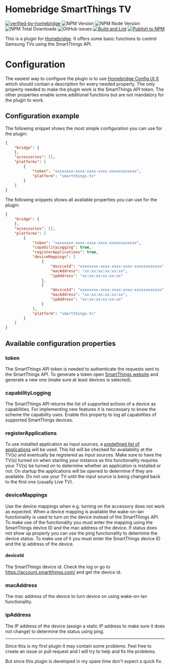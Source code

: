 # Homebridge SmartThings TV

[![verified-by-homebridge](https://badgen.net/badge/homebridge/verified/purple)](https://github.com/homebridge/homebridge/wiki/Verified-Plugins)
![NPM Version](https://badgen.net/npm/v/@o-lukas/homebridge-smartthings-tv?label=stable)
![NPM Node Version](https://badgen.net/npm/node/@o-lukas/homebridge-smartthings-tv)
![NPM Total Downloads](https://badgen.net/npm/dt/@o-lukas/homebridge-smartthings-tv)
![GitHub issues](https://img.shields.io/github/issues/o-lukas/homebridge-smartthings-tv?label=Issues)
[![Build and Lint](https://github.com/o-lukas/homebridge-smartthings-tv/actions/workflows/build.yml/badge.svg)](https://github.com/o-lukas/homebridge-smartthings-tv/actions/workflows/build.yml)
[![Publish to NPM](https://github.com/o-lukas/homebridge-smartthings-tv/actions/workflows/publish.yml/badge.svg)](https://github.com/o-lukas/homebridge-smartthings-tv/actions/workflows/publish.yml)

This is a plugin for [Homebridge](https://github.com/homebridge/homebridge). It offers some basic functions to control Samsung TVs using the SmartThings API.

# Configuration

The easiest way to configure the plugin is to use [Homebridge Config UI X](https://github.com/oznu/homebridge-config-ui-x) which should contain a description for every needed property. The only property needed to make the plugin work is the SmartThings API token. The other properties enable some additional functions but are not mandatory for the plugin to work.

## Configuration example

The following snippet shows the most simple configuration you can use for the plugin:

```json
{
    "bridge": {
    },
    "accessories": [],
    "platforms": [
        {
            "token": "xxxxxxxx-xxxx-xxxx-xxxx-xxxxxxxxxxxx",
            "platform": "smartthings-tv"
        }
    ]
}
```

The following snippets shows all available properties you can use for the plugin:

```json
{
    "bridge": {
    },
    "accessories": [],
    "platforms": [
        {
            "token": "xxxxxxxx-xxxx-xxxx-xxxx-xxxxxxxxxxxx",
            "capabilityLogging": true,
            "registerApplications": true,
            "deviceMappings": [
                {
                    "deviceId": "xxxxxxxx-xxxx-xxxx-xxxx-xxxxxxxxxxxx",
                    "macAddress": "xx:xx:xx:xx:xx:xx",
                    "ipAddress": "xx:xx:xx:xx:xx:xx"
                },
                {
                    "deviceId": "xxxxxxxx-xxxx-xxxx-xxxx-xxxxxxxxxxxx",
                    "macAddress": "xx:xx:xx:xx:xx:xx",
                    "ipAddress": "xx:xx:xx:xx:xx:xx"
                }
            ],
            "platform": "smartthings-tv"
        }
    ]
}
```

## Available configuration properties

### token

The SmartThings API token is needed to authenticate the requests sent to the SmartThings API. To generate a token open [SmartThings website]( https://account.smartthings.com/tokens) and generate a new one (make sure at least devices is selected).

### capabilityLogging

The SmartThings API returns the list of supported actions of a device as capabilities. For implementing new features it is neccessary to know the scheme the capability uses. Enable this property to log all capabilities of supported SmartThings devices.

### registerApplications

To use installed application as input sources, a [predefined list of applications](./src/res/apps.json) will be used. This list will be checked for availability at the TV(s) and eventually be registered as input sources. Make sure to have the TV(s) turned on when starting your instance as this functionality requires your TV(s) be turned on to determine whether an application is installed or not. On startup the applications will be opened to determine if they are available. Do not use your TV until the input source is being changed back to the first one (usually Live TV).

### deviceMappings

Use the device mappings when e.g. turning on the accessory does not work as expected. When a device mapping is available the wake-on-lan functionality is used to turn on the device instead of the SmartThings API. To make use of the functionality you must enter the mapping using the SmartThings device ID and the mac address of the device. If status does not show up properly you can use the ping functionality to determine the device status. To make use of it you must enter the SmartThings device ID and the ip address of the device.

#### deviceId

The SmartThings device id. Check the log or go to https://account.smartthings.com/ and get the device id.

### macAddress

The mac address of the device to turn device on using wake-on-lan functionality.

### ipAddress

The IP address of the device (assign a static IP address to make sure it does not change) to determine the status using ping.

***

Since this is my first plugin it may contain some problems. Feel free to create an issue or pull request and I will try to help and fix the problems. 

But since this plugin is developed in my spare time don't expect a quick fix. 
